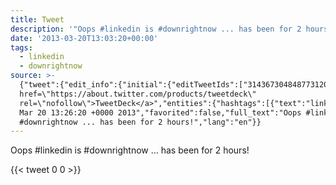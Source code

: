 ```yaml
---
title: Tweet
description: '"Oops #linkedin is #downrightnow ... has been for 2 hours!"'
date: '2013-03-20T13:03:20+00:00'
tags:
  - linkedin
  - downrightnow
source: >-
  {"tweet":{"edit_info":{"initial":{"editTweetIds":["314367304848773120"],"editableUntil":"2013-03-20T14:26:20.795Z","editsRemaining":"5","isEditEligible":true}},"retweeted":false,"source":"<a
  href=\"https://about.twitter.com/products/tweetdeck\"
  rel=\"nofollow\">TweetDeck</a>","entities":{"hashtags":[{"text":"linkedin","indices":["5","14"]},{"text":"downrightnow","indices":["18","31"]}],"symbols":[],"user_mentions":[],"urls":[]},"display_text_range":["0","57"],"favorite_count":"0","id_str":"314367304848773120","truncated":false,"retweet_count":"0","id":"314367304848773120","created_at":"Wed
  Mar 20 13:26:20 +0000 2013","favorited":false,"full_text":"Oops #linkedin is
  #downrightnow ... has been for 2 hours!","lang":"en"}}
---
```

Oops #linkedin is #downrightnow ... has been for 2 hours!
    
{{< tweet 0 0 >}}
    
